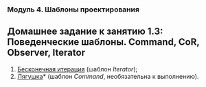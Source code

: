 ### Модуль 4. Шаблоны проектирования

## Домашнее задание к занятию 1.3: Поведенческие шаблоны. Command, CoR, Observer, Iterator

1. [Бесконечная итерация](./src/EndlessIteration_1/README.md) (шаблон *Iterator*);
2. [Лягушка](./src/Froggy_2/README.md)* (шаблон *Command*, необязательна к выполнению).